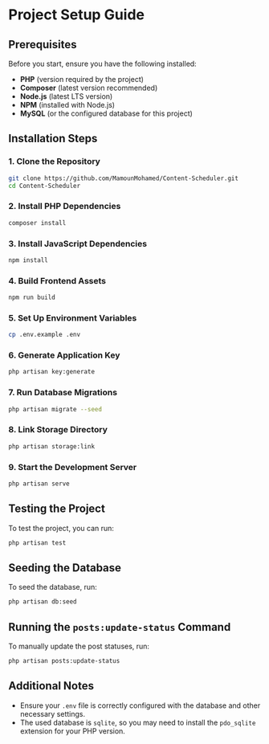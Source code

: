 # Project Setup Guide

## Prerequisites
Before you start, ensure you have the following installed:
- **PHP** (version required by the project)
- **Composer** (latest version recommended)
- **Node.js** (latest LTS version)
- **NPM** (installed with Node.js)
- **MySQL** (or the configured database for this project)

## Installation Steps

### 1. Clone the Repository
```sh
git clone https://github.com/MamounMohamed/Content-Scheduler.git
cd Content-Scheduler
```

### 2. Install PHP Dependencies
```sh
composer install
```

### 3. Install JavaScript Dependencies
```sh
npm install
```

### 4. Build Frontend Assets
```sh
npm run build
```

### 5. Set Up Environment Variables
```sh
cp .env.example .env
```

### 6. Generate Application Key
```sh
php artisan key:generate
```

### 7. Run Database Migrations
```sh
php artisan migrate --seed
```

### 8. Link Storage Directory
```sh
php artisan storage:link
```

### 9. Start the Development Server
```sh
php artisan serve
```

## Testing the Project
To test the project, you can run:
```sh
php artisan test
```

## Seeding the Database
To seed the database, run:
```sh
php artisan db:seed
```

## Running the `posts:update-status` Command
To manually update the post statuses, run:
```sh
php artisan posts:update-status
```

## Additional Notes
- Ensure your `.env` file is correctly configured with the database and other necessary settings.
- The used database is `sqlite`, so you may need to install the `pdo_sqlite` extension for your PHP version.


